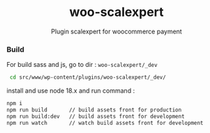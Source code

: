 <h1 align="center">woo-scalexpert</h1>
<p align="center">Plugin scalexpert for woocommerce payment</p>
<h3>Build</h3>

For build sass and js, go to dir : `woo-scalexpert/_dev`

```bash
 cd src/www/wp-content/plugins/woo-scalexpert/_dev/
```

install and use node 18.x
and run command : 
```bash
npm i
npm run build       // build assets front for production
npm run build:dev   // build assets front for development
npm run watch       // watch build assets front for development
```
